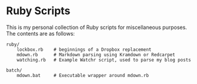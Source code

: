 # Ruby Scripts #

This is my personal collection of Ruby scripts for miscellaneous purposes. The contents are as follows:

```
ruby/
    lockbox.rb    # beginnings of a Dropbox replacement
    mdown.rb      # Markdown parsing using Kramdown or Redcarpet
    watching.rb   # Example Watchr script, used to parse my blog posts

batch/
    mdown.bat     # Executable wrapper around mdown.rb
```
